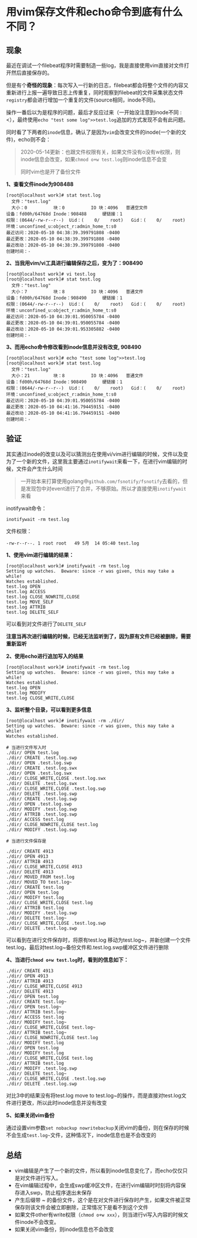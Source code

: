 # 用vim保存文件和echo命令到底有什么不同？



## 现象
最近在调试一个filebeat程序时需要制造一些log，我是直接使用vim直接对文件打开然后直接保存的。

但是有个**奇怪的现象**：每次写入一行新的日志，filebeat都会将整个文件的内容又重新进行上报一遍导致日志上传重复，同时观察到filebeat的文件采集状态文件`registry`都会进行增加一个重复的文件(source相同，inode不同)。

操作一番后以为是程序的问题，最后才反应过来（一开始没注意到inode不同 :<），最终使用`echo "test some log">>test.log`追加的方式发现不会有此问题。

同时看了下两者的`inode`信息，确认了是因为`vim`会改变文件的inode(一个新的文件)，echo则不会：
> 2020-05-14更新：也跟文件权限有关，如果文件没有o没有w权限，则inode信息会改变，如果`chmod o+w test.log`则inode信息不会变
> 
> 同时vim也是开了备份文件

**1、查看文件inode为908488**

```shell
[root@localhost work]# stat test.log
  文件："test.log"
  大小：0         	块：0          IO 块：4096   普通空文件
设备：fd00h/64768d	Inode：908488      硬链接：1
权限：(0644/-rw-r--r--)  Uid：(    0/    root)   Gid：(    0/    root)
环境：unconfined_u:object_r:admin_home_t:s0
最近访问：2020-05-10 04:38:39.399791808 -0400
最近更改：2020-05-10 04:38:39.399791808 -0400
最近改动：2020-05-10 04:38:39.399791808 -0400
创建时间：-
```


**2、当我用vim/vi工具进行编辑保存之后，变为了：908490**

```
[root@localhost work]# vi test.log
[root@localhost work]# stat test.log
  文件："test.log"
  大小：7         	块：8          IO 块：4096   普通文件
设备：fd00h/64768d	Inode：908490      硬链接：1
权限：(0644/-rw-r--r--)  Uid：(    0/    root)   Gid：(    0/    root)
环境：unconfined_u:object_r:admin_home_t:s0
最近访问：2020-05-10 04:39:01.950055784 -0400
最近更改：2020-05-10 04:39:01.950055784 -0400
最近改动：2020-05-10 04:39:01.953305882 -0400
创建时间：-
```

**3、而用echo命令修改看到inode信息并没有改变, 908490**

```
[root@localhost work]# echo "test some log">>test.log
[root@localhost work]# stat test.log
  文件："test.log"
  大小：21        	块：8          IO 块：4096   普通文件
设备：fd00h/64768d	Inode：908490      硬链接：1
权限：(0644/-rw-r--r--)  Uid：(    0/    root)   Gid：(    0/    root)
环境：unconfined_u:object_r:admin_home_t:s0
最近访问：2020-05-10 04:39:01.950055784 -0400
最近更改：2020-05-10 04:41:16.794459151 -0400
最近改动：2020-05-10 04:41:16.794459151 -0400
创建时间：-
```

## 验证

其实通过inode的改变以及可以猜测出在使用vi/vim进行编辑的时候，文件以及变为了一个新的文件，这里我主要通过`inotifywait`来看一下，在进行vim编辑的时候，文件会产生什么时间
> 一开始本来打算使用golang中`github.com/fsnotify/fsnotify`去看的，但是发现包中对event进行了合并，不够原始。所以才直接使用`inotifywait `来看


inotifywait命令：
```
inotifywait -rm test.log
```

文件权限：

```
-rw-r--r--. 1 root root   49 5月  14 05:40 test.log
```

**1、使用vim进行编辑的结果：**

```
[root@localhost work]# inotifywait -rm test.log
Setting up watches.  Beware: since -r was given, this may take a while!
Watches established.
test.log OPEN
test.log ACCESS
test.log CLOSE_NOWRITE,CLOSE
test.log MOVE_SELF
test.log ATTRIB
test.log DELETE_SELF
```
可以看到对文件进行了`DELETE_SELF`

**注意当再次进行编辑的时候，已经无法监听到了，因为原有文件已经被删除，需要重新监听**

**2、使用echo进行追加写入的结果**

```
[root@localhost work]# inotifywait -rm test.log
Setting up watches.  Beware: since -r was given, this may take a while!
Watches established.
test.log OPEN
test.log MODIFY
test.log CLOSE_WRITE,CLOSE
```

**3、监听整个目录，可以看到更多信息**

```
[root@localhost work]# inotifywait -rm ./dir/
Setting up watches.  Beware: since -r was given, this may take a while!
Watches established.

# 当进行文件写入时
./dir/ OPEN test.log
./dir/ CREATE .test.log.swp
./dir/ OPEN .test.log.swp
./dir/ CREATE .test.log.swx
./dir/ OPEN .test.log.swx
./dir/ CLOSE_WRITE,CLOSE .test.log.swx
./dir/ DELETE .test.log.swx
./dir/ CLOSE_WRITE,CLOSE .test.log.swp
./dir/ DELETE .test.log.swp
./dir/ CREATE .test.log.swp
./dir/ OPEN .test.log.swp
./dir/ MODIFY .test.log.swp
./dir/ ATTRIB .test.log.swp
./dir/ ACCESS test.log
./dir/ CLOSE_NOWRITE,CLOSE test.log
./dir/ MODIFY .test.log.swp

# 当进行文件保存是

./dir/ CREATE 4913
./dir/ OPEN 4913
./dir/ ATTRIB 4913
./dir/ CLOSE_WRITE,CLOSE 4913
./dir/ DELETE 4913
./dir/ MOVED_FROM test.log
./dir/ MOVED_TO test.log~
./dir/ CREATE test.log
./dir/ OPEN test.log
./dir/ MODIFY test.log
./dir/ CLOSE_WRITE,CLOSE test.log
./dir/ ATTRIB test.log
./dir/ MODIFY .test.log.swp
./dir/ DELETE test.log~
./dir/ CLOSE_WRITE,CLOSE .test.log.swp
./dir/ DELETE .test.log.swp
```

可以看到在进行文件保存时，将原有test.log 移动为test.log~，并新创建一个文件test.log，最后对test.log~备份文件和.test.log.swp缓冲区文件进行删除

**4、当进行`chmod o+w test.log`时，看到的信息如下：**

```
./dir/ CREATE 4913
./dir/ OPEN 4913
./dir/ ATTRIB 4913
./dir/ CLOSE_WRITE,CLOSE 4913
./dir/ DELETE 4913
./dir/ OPEN test.log
./dir/ CREATE test.log~
./dir/ OPEN test.log~
./dir/ ATTRIB test.log~
./dir/ ACCESS test.log
./dir/ MODIFY test.log~
./dir/ CLOSE_WRITE,CLOSE test.log~
./dir/ ATTRIB test.log~
./dir/ CLOSE_NOWRITE,CLOSE test.log
./dir/ MODIFY test.log
./dir/ OPEN test.log
./dir/ MODIFY test.log
./dir/ CLOSE_WRITE,CLOSE test.log
./dir/ ATTRIB test.log
./dir/ MODIFY .test.log.swp
./dir/ DELETE test.log~
./dir/ CLOSE_WRITE,CLOSE .test.log.swp
./dir/ DELETE .test.log.swp
```
对比3中的结果没有将test.log move to test.log~的操作，而是直接对test.log文件进行更改，所以此时inode信息并没有改变

**5、如果关闭vim备份**

通过设置vim参数`set nobackup nowritebackup`关闭vim的备份，则在保存的时候不会生成`test.log~`文件，这种情况下，inode信息也是不会改变的


## 总结

- vim编辑是产生了一个新的文件，所以看到inode信息变化了，而echo仅仅只是对文件进行写入。
- 在vim编辑过程中，会生成swp缓冲区文件，在进行vim编辑时时刻将内容保存进入swp，防止程序退出未保存
- 产生后缀带 ~ 的备份文件，这个是在对文件进行保存时产生，如果文件被正常保存则该文件会被立即删除，正常情况下是看不到这个文件
- 如果文件other有write权限（`chmod o+w xxx`），则当进行vi写入内容的时候文件inode不会改变。
- 如果关闭vim备份，则inode信息也不会改变
